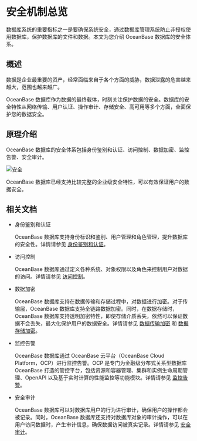 # 安全机制总览

数据库系统的重要指标之一是要确保系统安全，通过数据库管理系统防止非授权使用数据库，保护数据库的文件和数据。本文为您介绍 OceanBase 数据库的安全体系。

## 概述

数据是企业最重要的资产，经常面临来自于各个方面的威胁，数据泄露的危害越来越大，范围也越来越广。

OceanBase 数据库作为数据的最终载体，时刻关注保护数据的安全。数据库的安全特性从网络传输、用户认证、操作审计、存储安全、高可用等多个方面，全面保护您的数据安全。

## 原理介绍

OceanBase 数据库的安全体系包括身份鉴别和认证、访问控制、数据加密、监控告警、安全审计。

![安全](https://help-static-aliyun-doc.aliyuncs.com/assets/img/zh-CN/7373623461/p358111.jpg)

OceanBase 数据库已经支持比较完整的企业级安全特性，可以有效保证用户的数据安全。

## 相关文档

* 身份鉴别和认证

  OceanBase 数据库支持身份标识和鉴别、用户管理和角色管理，提升数据库的安全性。详情请参见 [身份鉴别和认证](../11.database-security/2.identity-authentication.md)。
  
* 访问控制

  OceanBase 数据库通过定义各种系统、对象权限以及角色来控制用户对数据的访问。详情请参见 [访问控制](../11.database-security/3.access-control.md)。
  
* 数据加密

  OceanBase 数据库支持在数据传输和存储过程中，对数据进行加密。对于传输层，OceanBase 数据库支持全链路数据加密。同时，在数据存储时，OceanBase 数据库支持透明加密特性，即使存储介质丢失，依然可以保证数据不会丢失，最大化保护用户的数据安全。详情请参见 [数据传输加密](../11.database-security/4.transmission-encryption-1.md) 和 [数据存储加密](../11.database-security/5.data-storage-encryption-1.md)。
  
* 监控告警

  OceanBase 数据库通过 OceanBase 云平台（OceanBase Cloud Platform，OCP）进行监控告警。OCP 是专门为金融级分布式关系型数据库 OceanBase 打造的管控平台，包括资源和容器管理、集群和实例生命周期管理、OpenAPI 以及基于实时计算的性能监控等功能模块。详情请参见 [监控告警](../11.database-security/6.monitoring-and-alerting-1.md)。
  
* 安全审计

  OceanBase 数据库可以对数据库用户的行为进行审计，确保用户的操作都会被记录。同时，OceanBase 数据库还支持对数据库对象的审计操作，可以在用户访问数据时，产生审计信息，确保数据访问被真实记录。详情请参见 [安全审计](../11.database-security/7.security-audit.md)。
  
